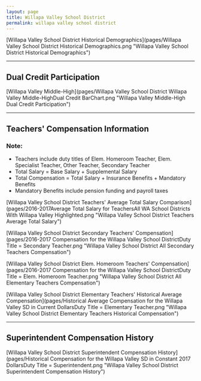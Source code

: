 ```yaml
---
layout: page
title: Willapa Valley School District
permalink: willapa valley school district
---
```



[Willapa Valley School District Historical Demographics](pages/Willapa Valley School District Historical Demographics.png "Willapa Valley School District Historical Demographics")

___

## Dual Credit Participation

[Willapa Valley Middle-High](pages/Willapa Valley School District Willapa Valley Middle-HighDual Credit BarChart.png "Willapa Valley Middle-High Dual Credit Participation")


___

## Teachers' Compensation Information
### Note:
- Teachers include duty titles of Elem. Homeroom Teacher, Elem. Specialist Teacher, Other Teacher, Secondary Teacher
- Total Salary = Base Salary + Supplemental Salary
- Total Compensation = Total Salary + Insurance Benefits + Mandatory Benefits
- Mandatory Benefits include pension funding and payroll taxes

[Willapa Valley School District Teachers' Average Total Salary Comparison](pages/2016-2017Average Total Salary for TeachersAll WA School Districts With Willapa Valley Highlighted.png "Willapa Valley School District Teachers Average Total Salary")

[Willapa Valley School District Secondary Teachers' Compensation](pages/2016-2017 Compensation for the Willapa Valley School DistrictDuty Title = Secondary Teacher.png "Willapa Valley School District All Secondary Teachers Compensation")

[Willapa Valley School District Elem. Homeroom Teachers' Compensation](pages/2016-2017 Compensation for the Willapa Valley School DistrictDuty Title = Elem. Homeroom Teacher.png "Willapa Valley School District All Elementary Teachers Compensation")

[Willapa Valley School District Elementary Teachers' Historical Average Compensation](pages/Historical Average Compensation for the Willapa Valley SD in Current DollarsDuty Title = Elementary Teacher.png "Willapa Valley School District Elementary Teachers Historical Compensation")


___

## Superintendent Compensation History

[Willapa Valley School District Superintendent Compensation History](pages/Historical Compensation for the Willapa Valley SD in Constant 2017 DollarsDuty Title = Superintendent.png "Willapa Valley School District Superintendent Compensation History")

